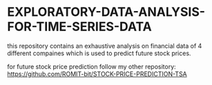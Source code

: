 # EXPLORATORY-DATA-ANALYSIS-FOR-TIME-SERIES-DATA

this repository contains an exhaustive analysis on financial data of 4 different compaines which is used to predict future stock prices.

for future stock price prediction follow my other repository:
https://github.com/ROMIT-bit/STOCK-PRICE-PREDICTION-TSA

